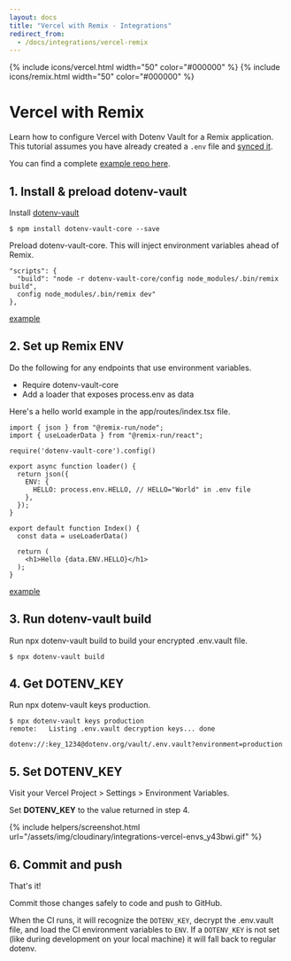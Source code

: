 ```yaml
---
layout: docs
title: "Vercel with Remix - Integrations"
redirect_from:
  - /docs/integrations/vercel-remix
---
```


{% include icons/vercel.html width="50" color="#000000" %}
{% include icons/remix.html width="50" color="#000000" %}

# Vercel with Remix

Learn how to configure Vercel with Dotenv Vault for a Remix application. This tutorial assumes you have already created a `.env` file and [synced it](/docs/tutorials/sync).

You can find a complete [example repo here](https://github.com/dotenv-org/integration-example-vercel-remix).

## 1. Install & preload dotenv-vault

Install [dotenv-vault](https://github.com/dotenv-org/dotenv-vault)

```
$ npm install dotenv-vault-core --save
```

Preload dotenv-vault-core. This will inject environment variables ahead of Remix.

```
"scripts": {
  "build": "node -r dotenv-vault-core/config node_modules/.bin/remix build",
  config node_modules/.bin/remix dev"
},
```
[example](https://github.com/dotenv-org/integration-example-vercel-remix/blob/master/package.json)

## 2. Set up Remix ENV

Do the following for any endpoints that use environment variables.

* Require dotenv-vault-core
* Add a loader that exposes process.env as data

Here's a hello world example in the app/routes/index.tsx file.

```
import { json } from "@remix-run/node";
import { useLoaderData } from "@remix-run/react";

require('dotenv-vault-core').config()

export async function loader() {
  return json({
    ENV: {
      HELLO: process.env.HELLO, // HELLO="World" in .env file
    },
  });
}

export default function Index() {
  const data = useLoaderData()

  return (
    <h1>Hello {data.ENV.HELLO}</h1>
  );
}
```
[example](https://github.com/dotenv-org/integration-example-vercel-remix/blob/master/app/routes/index.tsx)

## 3. Run dotenv-vault build

Run npx dotenv-vault build to build your encrypted .env.vault file.

```
$ npx dotenv-vault build
```

## 4. Get DOTENV_KEY

Run npx dotenv-vault keys production.

```
$ npx dotenv-vault keys production
remote:   Listing .env.vault decryption keys... done

dotenv://:key_1234@dotenv.org/vault/.env.vault?environment=production
```

## 5. Set DOTENV_KEY

Visit your Vercel Project > Settings > Environment Variables.

Set **DOTENV_KEY** to the value returned in step 4.

{% include helpers/screenshot.html url="/assets/img/cloudinary/integrations-vercel-envs_y43bwi.gif" %}

## 6. Commit and push

That's it!

Commit those changes safely to code and push to GitHub.

When the CI runs, it will recognize the `DOTENV_KEY`, decrypt the .env.vault file, and load the CI environment variables to `ENV`. If a `DOTENV_KEY` is not set (like during development on your local machine) it will fall back to regular dotenv.
